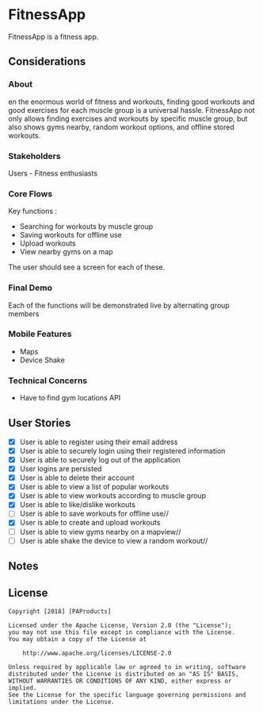 # FitnessApp

FitnessApp is a fitness app.

## Considerations

### About
en the enormous world of fitness and workouts, finding good workouts and good exercises for each muscle group is a universal hassle. FitnessApp not only allows finding exercises and workouts by specific muscle group, but also shows gyms nearby, random workout options, and offline stored workouts. 

### Stakeholders
Users - Fitness enthusiasts

### Core Flows
Key functions :
- Searching for workouts by muscle group
- Saving workouts for offline use
- Upload workouts
- View nearby gyms on a map

The user should see a screen for each of these.

### Final Demo
Each of the functions will be demonstrated live by alternating group members

### Mobile Features
- Maps
- Device Shake

### Technical Concerns
- Have to find gym locations API

## User Stories

- [x] User is able to register using their email address
- [x] User is able to securely login using their registered information
- [x] User is able to securely log out of the application
- [x] User logins are persisted
- [x] User is able to delete their account
- [x] User is able to view a list of popular workouts
- [x] User is able to view workouts according to muscle group
- [x] User is able to like/dislike workouts
- [ ] User is able to save workouts for offline use//
- [x] User is able to create and upload workouts
- [ ] User is able to view gyms nearby on a mapview//
- [ ] User is able shake the device to view a random workout//

## Notes

## License

    Copyright [2018] [PAProducts]

    Licensed under the Apache License, Version 2.0 (the "License");
    you may not use this file except in compliance with the License.
    You may obtain a copy of the License at

        http://www.apache.org/licenses/LICENSE-2.0

    Unless required by applicable law or agreed to in writing, software
    distributed under the License is distributed on an "AS IS" BASIS,
    WITHOUT WARRANTIES OR CONDITIONS OF ANY KIND, either express or implied.
    See the License for the specific language governing permissions and
    limitations under the License.
